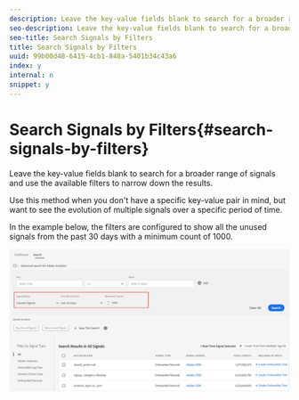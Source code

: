 ```yaml
---
description: Leave the key-value fields blank to search for a broader range of signals and use the available filters to narrow down the results.
seo-description: Leave the key-value fields blank to search for a broader range of signals and use the available filters to narrow down the results.
seo-title: Search Signals by Filters
title: Search Signals by Filters
uuid: 99b00d48-6415-4cb1-848a-5401b34c43a6
index: y
internal: n
snippet: y
---
```


# Search Signals by Filters{#search-signals-by-filters}

Leave the key-value fields blank to search for a broader range of signals and use the available filters to narrow down the results.



Use this method when you don't have a specific key-value pair in mind, but want to see the evolution of multiple signals over a specific period of time.

In the example below, the filters are configured to show all the unused signals from the past 30 days with a minimum count of 1000. 

![](assets/signals-search-filters.png)

